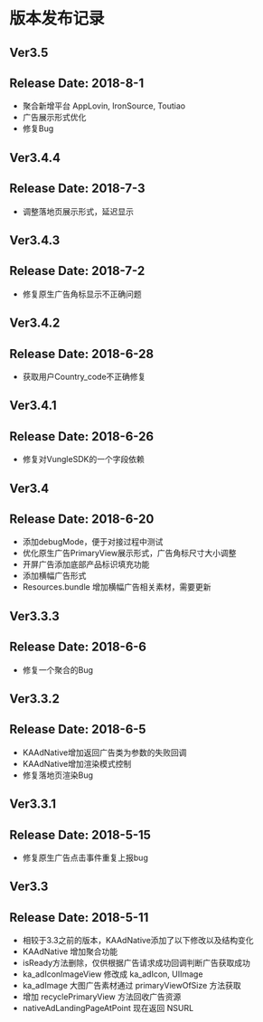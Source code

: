 # 版本发布记录

## Ver3.5
## Release Date: 2018-8-1

* 聚合新增平台 AppLovin, IronSource, Toutiao
* 广告展示形式优化
* 修复Bug

## Ver3.4.4
## Release Date: 2018-7-3

* 调整落地页展示形式，延迟显示

## Ver3.4.3
## Release Date: 2018-7-2

* 修复原生广告角标显示不正确问题

## Ver3.4.2
## Release Date: 2018-6-28

* 获取用户Country_code不正确修复

## Ver3.4.1
## Release Date: 2018-6-26

* 修复对VungleSDK的一个字段依赖

## Ver3.4
## Release Date: 2018-6-20

* 添加debugMode，便于对接过程中测试
* 优化原生广告PrimaryView展示形式，广告角标尺寸大小调整
* 开屏广告添加底部产品标识填充功能
* 添加横幅广告形式
* Resources.bundle 增加横幅广告相关素材，需要更新

## Ver3.3.3
## Release Date: 2018-6-6

* 修复一个聚合的Bug

## Ver3.3.2
## Release Date: 2018-6-5

* KAAdNative增加返回广告类为参数的失败回调
* KAAdNative增加渲染模式控制
* 修复落地页渲染Bug

## Ver3.3.1
## Release Date: 2018-5-15

* 修复原生广告点击事件重复上报bug

## Ver3.3
## Release Date: 2018-5-11

* 相较于3.3之前的版本，KAAdNative添加了以下修改以及结构变化
* KAAdNative 增加聚合功能
* isReady方法删除，仅供根据广告请求成功回调判断广告获取成功
* ka_adIconImageView 修改成 ka_adIcon, UIImage
* ka_adImage 大图广告素材通过 primaryViewOfSize 方法获取
* 增加 recyclePrimaryView 方法回收广告资源
* nativeAdLandingPageAtPoint 现在返回 NSURL
